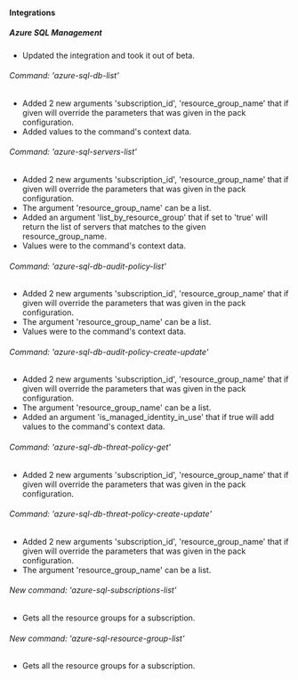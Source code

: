 
#### Integrations

##### Azure SQL Management

- Updated the integration and took it out of beta.

###### Command: 'azure-sql-db-list'
- Added 2 new arguments 'subscription_id', 'resource_group_name' that if given will override the parameters that was given in the pack configuration. 
- Added values to the command's context data.

###### Command: 'azure-sql-servers-list'
- Added 2 new arguments 'subscription_id', 'resource_group_name' that if given will override the parameters that was given in the pack configuration.
- The argument 'resource_group_name' can be a list.
- Added an argument 'list_by_resource_group' that if set to 'true' will return the list of servers that matches to the given resource_group_name. 
- Values were to the command's context data.

###### Command: 'azure-sql-db-audit-policy-list'
- Added 2 new arguments 'subscription_id', 'resource_group_name' that if given will override the parameters that was given in the pack configuration.
- The argument 'resource_group_name' can be a list.
- Values were to the command's context data.

###### Command: 'azure-sql-db-audit-policy-create-update'
- Added 2 new arguments 'subscription_id', 'resource_group_name' that if given will override the parameters that was given in the pack configuration.
- The argument 'resource_group_name' can be a list.
- Added an argument 'is_managed_identity_in_use' that if true will add values to the command's context data.

###### Command: 'azure-sql-db-threat-policy-get'
- Added 2 new arguments 'subscription_id', 'resource_group_name' that if given will override the parameters that was given in the pack configuration.

###### Command: 'azure-sql-db-threat-policy-create-update'
- Added 2 new arguments 'subscription_id', 'resource_group_name' that if given will override the parameters that was given in the pack configuration.
- The argument 'resource_group_name' can be a list.

###### New command: 'azure-sql-subscriptions-list'
- Gets all the resource groups for a subscription.

###### New command: 'azure-sql-resource-group-list'
- Gets all the resource groups for a subscription.